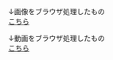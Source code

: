 ↓画像をブラウザ処理したもの<br>
<a href="https://sotsuken-j.github.io/open/">こちら</a>

↓動画をブラウザ処理したもの<br>
<a href="https://sotsuken-j.github.io/web-video/">こちら</a>
